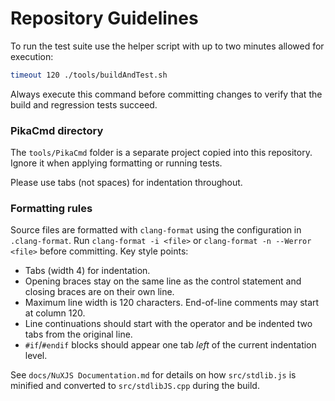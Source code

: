 # Repository Guidelines

To run the test suite use the helper script with up to two minutes allowed for execution:

```bash
timeout 120 ./tools/buildAndTest.sh
```

Always execute this command before committing changes to verify that the build and regression tests succeed.

### PikaCmd directory
The `tools/PikaCmd` folder is a separate project copied into this repository.
Ignore it when applying formatting or running tests.

Please use tabs (not spaces) for indentation throughout.

### Formatting rules
Source files are formatted with `clang-format` using the configuration in `.clang-format`.
Run `clang-format -i <file>` or `clang-format -n --Werror <file>` before committing.
Key style points:
- Tabs (width 4) for indentation.
- Opening braces stay on the same line as the control statement and closing braces are on their own line.
- Maximum line width is 120 characters. End-of-line comments may start at column 120.
- Line continuations should start with the operator and be indented two tabs from the original line.
- `#if`/`#endif` blocks should appear one tab *left* of the current indentation level.

See `docs/NuXJS Documentation.md` for details on how `src/stdlib.js` is
minified and converted to `src/stdlibJS.cpp` during the build.
